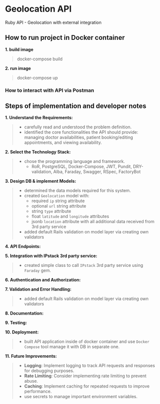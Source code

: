 # Geolocation API
Ruby API - Geolocation with external integration


## How to run project in Docker container

**1. build image**
> docker-compose build

**2. run image**
> docker-compose up


### How to interact with API via Postman

[//]: # (**1. visit deployed app on next link**)
[//]: # (> https://geospatial-app-rngt.onrender.com/)

[//]: # (**2. send request with new ticket data to the API server with JSON body that can be the same as in example**)
[//]: # (> POST https://geospatial-app-rngt.onrender.com/api/v1/tickets)

[//]: # (**3. open new ticket card on webb-app page to see all details and plotted polygons on the map**)
[//]: # (> https://geospatial-app-rngt.onrender.com/tickets/1)


## Steps of implementation and developer notes

**1. Understand the Requirements:**
> - carefully read and understood the problem definition.
> - identified the core functionalities the API should provide: managing doctor availabilities, patient booking/editing appointments, and viewing availability.

**2. Select the Technology Stack:**
> - chose the programming language and framework.
>   - RoR, PostgreSQL, Docker-Compose, JWT, Pundit, DRY-validation, Alba, Faraday, Swagger, RSpec, FactoryBot

**3. Design DB & implement Models:**
> - determined the data models required for this system.
> - created `Geolocation` model with:
>   - required `ip` string attribute
>   - optional `url` string attribute
>   - string `type` attribute
>   - float `latitude` and `longitude` attributes
>   - jsonb `location` attribute with all additional data received from 3rd party service
> - added default Rails validation on model layer via creating own validators

[//]: # (> - implement main model for storing geospatial data using `postgis` gem)
[//]: # (> - design and use `Service Object` to encapsulate and manage business logic in separate abstraction)
[//]: # (>   - service objects represent a single system action such as adding a record to the database or sending an email)
[//]: # (>   - service objects should contain no reference to anything related to HTTP, such as requests or parameters)
[//]: # (> - implement `Query Object` on `show_open_slots` endpoint to handle complicated querying of records collection on index endpoint with extend filtering params and potentially ordering ones)
[//]: # (> - final DB schema with relations is next &#40;see screenshot below&#41;)
[//]: # (> - seed DB with default data)

**4. API Endpoints:**

[//]: # (> - define the API endpoints based on the requirements.)
[//]: # (> - ensure that the API follows RESTful principles &#40;HTTP methods like GET, POST, PUT, DELETE, status codes, etc.&#41;.)
[//]: # (> - create CRUD endpoints for ability to manage available slot in doctors schedule)
[//]: # (> - use `Alba` gem for serialization)
[//]: # (>   - potentially we can convert all keys to `lowerCamelCase` adding one command in base serializer)
[//]: # (> - it is first version of `V1` API, so we have to consider add `/v1` into path and move controllers into `V1` module according to the best practices of API design and implementation)
[//]: # (> - use JSON API standard for request payloads and response bodies)

**5. Integration with IPstack 3rd party service:**
> - created simple class to call `IPstack` 3rd party service using `Faraday` gem.

[//]: # (> - create separate service to handle errors and transfor response)
[//]: # (> - potentially rewrite that class to servie object)

**6. Authentication and Authorization:**

[//]: # (> - Implement user authentication to ensure only authorized users can book or modify appointments.)
[//]: # (> - use `JWT` gem to authentication users)
[//]: # (> - create simple `login` endpoint to authenticate current user by JWT)
[//]: # (> - use `Pundit` gem to authorise users permissions)

**7. Validation and Error Handling:**
> - added default Rails validation on model layer via creating own validators

[//]: # (> - add validation for incoming data to prevent invalid bookings or data corruption.)
[//]: # (>   - use `Dry-validation` gem)
[//]: # (>   - add addition DRY rules for cases when slots time data is not valid)
[//]: # (> - implement robust error handling to provide meaningful error messages through whole API.)
[//]: # (>   - we are able not pass error message to response body if we don't want to show any internal errors in clients)

**8. Documentation:**

[//]: # (> - created this README.md file that explains how to run and use the service.)
[//]: # (> - added developer notes that were written during implementation)
[//]: # (> - included Postman collection into project for sharing with other team members)
[//]: # (>   - here is short description about all created endpoints)

**9. Testing:**

[//]: # (> - write couple model unit tests to ensure the reliability of your code)
[//]: # (> - cover all endpoint with own integration test using Swagger framework and generate very useful and helpful documentation)
[//]: # (>   - visit `<server>/api-docs` you can see automatically generated API documentation like on screenshot above)
[//]: # (> - use `simplecov` gem to check amount of covered code with tests)

**10. Deployment:**
> - built API application inside of docker container and use `Docker Compose` tool manage it with DB in separate one.

**11. Future Improvements:**
> - **Logging**: Implement logging to track API requests and responses for debugging purposes.
> - **Rate Limiting**: Consider implementing rate limiting to prevent abuse.
> - **Caching**: Implement caching for repeated requests to improve performance.
> - use secrets to manage important environment variables.

